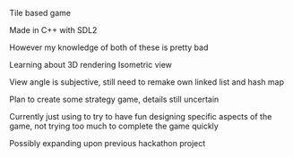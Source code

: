 Tile based game

Made in C++ with SDL2

However my knowledge of both of these is pretty bad

Learning about 3D rendering
Isometric view

View angle is subjective, still need to remake own linked list and hash map

Plan to create some strategy game, details still uncertain

Currently just using to try to have fun designing specific aspects of the game, not trying too much to complete the game quickly

Possibly expanding upon previous hackathon project
